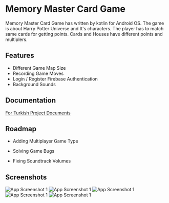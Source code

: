 
# Memory Master Card Game

Memory Master Card Game has written by kotlin for Android OS. The game is about Harry Potter Universe and It's characters. The player has to match same cards for getting points. Cards and Houses have different points and multiplers.


## Features

- Different Game Map Size
- Recording Game Moves
- Login / Register Firebase Authentication
- Background Sounds


## Documentation



[For Turkish Project Documents](https://https://github.com/melihbasayigit/MemoryMaster/blob/main/app/sampledata/memory_master_report.pdf)


## Roadmap

- Adding Multiplayer Game Type

- Solving Game Bugs

- Fixing Soundtrack Volumes
## Screenshots

![App Screenshot 1](https://raw.githubusercontent.com/melihbasayigit/MemoryMaster/main/app/sampledata/memorymaster_1.PNG)
![App Screenshot 1](https://raw.githubusercontent.com/melihbasayigit/MemoryMaster/main/app/sampledata/memorymaster_2.PNG)
![App Screenshot 1](https://raw.githubusercontent.com/melihbasayigit/MemoryMaster/main/app/sampledata/memorymaster_3.PNG)
![App Screenshot 1](https://raw.githubusercontent.com/melihbasayigit/MemoryMaster/main/app/sampledata/memorymaster_4.PNG)
![App Screenshot 1](https://raw.githubusercontent.com/melihbasayigit/MemoryMaster/main/app/sampledata/memorymaster_5.PNG)

